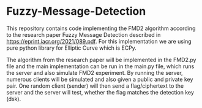 # Fuzzy-Message-Detection

This repository contains code implementing the FMD2 algorithm according to the research paper Fuzzy Message Detection described in https://eprint.iacr.org/2021/089.pdf. For this implementation we are using pure python library for Elliptic Curve which is ECPy. 

The algorithm from the research paper will be implemented in the FMD2.py file and the main implementation can be run in the main.py file, which runs the server and also simulate FMD2 experiment. By running the server, numerous clients will be simulated and also given a public and private key pair. One random client (sender) will then send a flag/ciphertext to the server and the server will test, whether the flag matches the detection key (dsk).